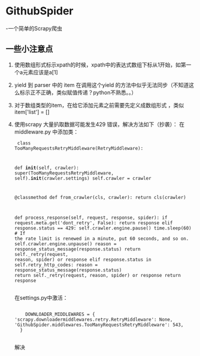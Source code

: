 # GithubSpider
-一个简单的Scrapy爬虫

##  一些小注意点
1.  使用数组形式标示xpath的时候，xpath中的表达式数组下标从1开始，如第一个a元素应该是a[1]
2.  yield 到 parser 中的 item 在调用这个yield 的方法中似乎无法同步（不知道这么标示正不正确，类似赋值传递？python不熟悉。。）
3.  对于数组类型的item，在给它添加元素之前需要先定义成数组形式 ，类似item['list'] = []
4.  使用scrapy 大量扒取数据可能发生429 错误，解决方法如下（抄袭）：
  在middleware.py 中添加类：
    <pre><code>
    class TooManyRequestsRetryMiddleware(RetryMiddleware):

    def __init__(self, crawler):
        super(TooManyRequestsRetryMiddleware, self).__init__(crawler.settings)
        self.crawler = crawler

    @classmethod
    def from_crawler(cls, crawler):
        return cls(crawler)

    def process_response(self, request, response, spider):
        if request.meta.get('dont_retry', False):
            return response
        elif response.status == 429:
            self.crawler.engine.pause()
            time.sleep(60) # If the rate limit is renewed in a minute, put 60 seconds, and so on.
            self.crawler.engine.unpause()
            reason = response_status_message(response.status)
            return self._retry(request, reason, spider) or response
        elif response.status in self.retry_http_codes:
            reason = response_status_message(response.status)
            return self._retry(request, reason, spider) or response
        return response
        </code></pre>
      在settings.py中激活：
      <pre><code>
        DOWNLOADER_MIDDLEWARES = {
    'scrapy.downloadermiddlewares.retry.RetryMiddleware': None,
    'GithubSpider.middlewares.TooManyRequestsRetryMiddleware': 543,
      }
      </code></pre>
    解决
